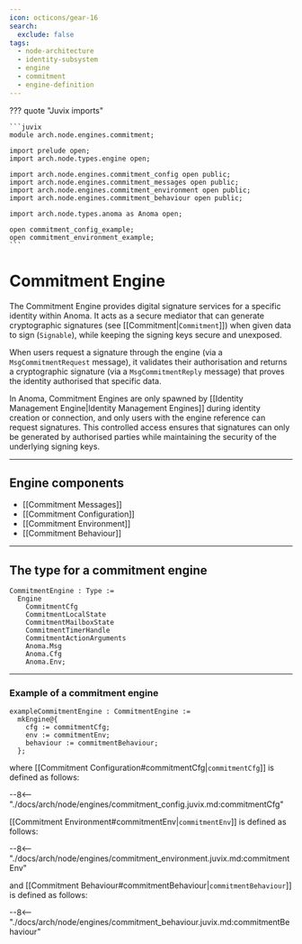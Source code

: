 ```yaml
---
icon: octicons/gear-16
search:
  exclude: false
tags:
  - node-architecture
  - identity-subsystem
  - engine
  - commitment
  - engine-definition
---
```


??? quote "Juvix imports"

    ```juvix
    module arch.node.engines.commitment;

    import prelude open;
    import arch.node.types.engine open;

    import arch.node.engines.commitment_config open public;
    import arch.node.engines.commitment_messages open public;
    import arch.node.engines.commitment_environment open public;
    import arch.node.engines.commitment_behaviour open public;

    import arch.node.types.anoma as Anoma open;

    open commitment_config_example;
    open commitment_environment_example;
    ```

# Commitment Engine

The Commitment Engine provides digital signature services for a specific
identity within Anoma. It acts as a secure mediator that can generate
cryptographic signatures (see [[Commitment|`Commitment`]]) when given data to sign (`Signable`),
while keeping the signing keys secure and unexposed.

When users request a signature through the engine (via a `MsgCommitmentRequest`
message), it validates their authorisation and returns a cryptographic signature
(via a `MsgCommitmentReply` message) that proves the identity authorised that
specific data.

In Anoma, Commitment Engines are only spawned by [[Identity Management
Engine|Identity Management Engines]] during identity creation or connection, and
only users with the engine reference can request signatures. This controlled
access ensures that signatures can only be generated by authorised parties while
maintaining the security of the underlying signing keys.

---

## Engine components

- [[Commitment Messages]]
- [[Commitment Configuration]]
- [[Commitment Environment]]
- [[Commitment Behaviour]]

---

## The type for a commitment engine

<!-- --8<-- [start:CommitmentEngine] -->
```juvix
CommitmentEngine : Type :=
  Engine
    CommitmentCfg
    CommitmentLocalState
    CommitmentMailboxState
    CommitmentTimerHandle
    CommitmentActionArguments
    Anoma.Msg
    Anoma.Cfg
    Anoma.Env;
```
<!-- --8<-- [end:CommitmentEngine] -->

---

### Example of a commitment engine

<!-- --8<-- [start:exampleCommitmentEngine] -->
```juvix
exampleCommitmentEngine : CommitmentEngine :=
  mkEngine@{
    cfg := commitmentCfg;
    env := commitmentEnv;
    behaviour := commitmentBehaviour;
  };
```
<!-- --8<-- [end:exampleCommitmentEngine] -->

where [[Commitment Configuration#commitmentCfg|`commitmentCfg`]] is defined as follows:

--8<-- "./docs/arch/node/engines/commitment_config.juvix.md:commitmentCfg"

[[Commitment Environment#commitmentEnv|`commitmentEnv`]] is defined as follows:

--8<-- "./docs/arch/node/engines/commitment_environment.juvix.md:commitmentEnv"

and [[Commitment Behaviour#commitmentBehaviour|`commitmentBehaviour`]] is defined as follows:

--8<-- "./docs/arch/node/engines/commitment_behaviour.juvix.md:commitmentBehaviour"
